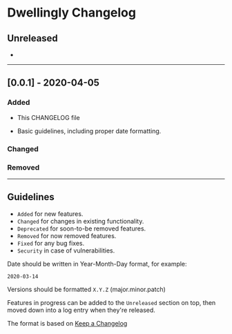 

# Dwellingly Changelog

## Unreleased 

* 

---

## [0.0.1] - 2020-04-05
### Added
- This CHANGELOG file

- Basic guidelines, including proper date formatting.

### Changed

### Removed


---

## Guidelines

* `Added` for new features.
* `Changed` for changes in existing functionality.
* `Deprecated` for soon-to-be removed features.
* `Removed` for now removed features.
* `Fixed` for any bug fixes.
* `Security` in case of vulnerabilities.

Date should be written in Year-Month-Day format, for example:

 `2020-03-14`

 Versions should be formatted
 `X.Y.Z` (major.minor.patch)

 Features in progress can be added to the `Unreleased` section on top,
 then moved down into a log entry when they're released.



The format is based on [Keep a Changelog](https://keepachangelog.com/en/1.0.0/)

